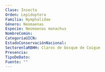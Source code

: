 ```yaml
---
Clase: Insecta
Orden: Lepidoptera
Familia: Nymphalidae
Género: Neomaenas
Especie: Neomaenas monachus
NombreComún: 
CategoríaUICN: 
EstadoConservaciónNacional: 
SectorenlaRBHH: Claros de bosque de Coigue
Presencia: 
TipoDeDato: 
Fuente: ""
---
```

